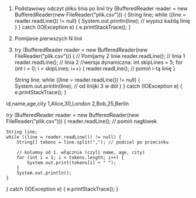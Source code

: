 1. Podstawowy odczyt pliku linia po linii
try (BufferedReader reader = new BufferedReader(new FileReader("plik.csv"))) {
    String line;
    while ((line = reader.readLine()) != null) {
        System.out.println(line); // wypisz każdą linię
    }
} catch (IOException e) {
    e.printStackTrace();
}
2. Pomijanie pierwszych N linii
3. try (BufferedReader reader = new BufferedReader(new FileReader("plik.csv"))) {
    // Pomijamy 2 linie
    reader.readLine(); // linia 1
    reader.readLine(); // linia 2
//wersja dynamiczna:
   int skipLines = 5;
for (int i = 0; i < skipLines; i++) {
    reader.readLine(); // pomiń i-tą linię
}


    String line;
    while ((line = reader.readLine()) != null) {
        System.out.println(line); // od linijki 3 w dół
    }
} catch (IOException e) {
    e.printStackTrace();
}

id,name,age,city
1,Alice,30,London
2,Bob,25,Berlin


try (BufferedReader reader = new BufferedReader(new FileReader("plik.csv"))) {
    reader.readLine(); // pomiń nagłówek

    String line;
    while ((line = reader.readLine()) != null) {
        String[] tokens = line.split(","); // podziel po przecinku

        // kolumny od 1. włącznie (czyli name, age, city)
        for (int i = 1; i < tokens.length; i++) {
            System.out.print(tokens[i] + " ");
        }
        System.out.println();
    }
} catch (IOException e) {
    e.printStackTrace();
}

